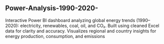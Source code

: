 ## Power-Analysis-1990-2020-
Interactive Power BI dashboard analyzing global energy trends (1990–2020): electricity, renewables, coal, oil, and CO₂. Built using cleaned Excel data for clarity and accuracy. Visualizes regional and country insights for energy production, consumption, and emissions
